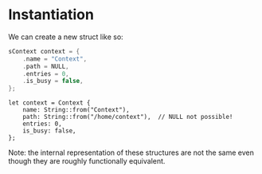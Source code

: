 # Instantiation

We can create a new struct like so:

```c
sContext context = {
    .name = "Context",
    .path = NULL,
    .entries = 0,
    .is_busy = false,
};
```

```rust,ignore
let context = Context {
    name: String::from("Context"),
    path: String::from("/home/context"),  // NULL not possible!
    entries: 0,
    is_busy: false,
};
```

Note: the internal representation of these structures are not the same even
though they are roughly functionally equivalent.
